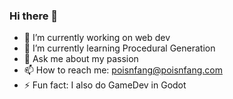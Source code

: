 ### Hi there 👋

- 🔭 I’m currently working on web dev
- 🌱 I’m currently learning Procedural Generation
- 💬 Ask me about my passion
- 📫 How to reach me: poisnfang@poisnfang.com
- ⚡ Fun fact: I also do GameDev in Godot
<!--
**PoisnFang/PoisnFang** is a ✨ _special_ ✨ repository because its `README.md` (this file) appears on your GitHub profile.

Here are some ideas to get you started:





-->
